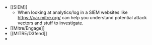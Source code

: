 - [[SIEM]]
	- When looking at analytics/log in a SIEM websites like https://car.mitre.org/ can help you understand potential attack vectors and stuff to investigate.
- [[Mitre/Engage]]
- [[MITRE/D3fend]]
-